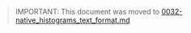 > IMPORTANT: This document was moved to [0032-native_histograms_text_format.md](./0032-native_histograms_text_format.md)
